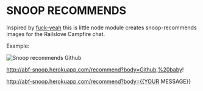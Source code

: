 SNOOP RECOMMENDS
=============

Inspired by [fuck-yeah](https://github.com/holman/fuck-yeah) this is little node module creates snoop-recommends images for the Railslove Campfire chat.

Example:

![Snoop recommends Github](http://abf-snoop.herokuapp.com/recommend?body=Github,%20baby! "http://abf-snoop.herokuapp.com/recommend?body=Github,%20baby!")

http://abf-snoop.herokuapp.com/recommend?body=Github,%20baby!

http://abf-snoop.herokuapp.com/recommend?body={{YOUR MESSAGE}}